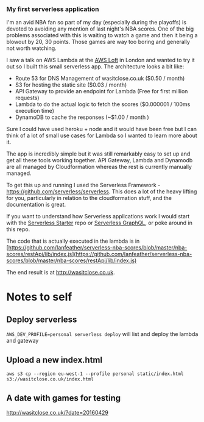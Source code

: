 ### My first serverless application

I'm an avid NBA fan so part of my day (especially during the playoffs) is devoted to avoiding any mention of last night's NBA scores. One of the big problems associated with this is waiting to watch a game and then it being a blowout by 20, 30 points. Those games are way too boring and generally not worth watching.

I saw a talk on AWS Lambda at the [AWS Loft](https://awsloft.london) in London and wanted to try it out so I built this small serverless app. The architecture looks a bit like:

- Route 53 for DNS Management of wasitclose.co.uk ($0.50 / month)
- S3 for hosting the static site ($0.03 / month)
- API Gateway to provide an endpoint for Lambda (Free for first million requests)
- Lambda to do the actual logic to fetch the scores ($0.000001 / 100ms execution time)
- DynamoDB to cache the responses (~$1.00 / month )

Sure I could have used heroku + node and it would have been free but I can think of a lot of small use cases for Lambda so I wanted to learn more about it.

The app is incredibly simple but it was still remarkably easy to set up and get all these tools working together. API Gateway, Lambda and Dynamodb are all managed by Cloudformation whereas the rest is currently manually managed.

To get this up and running I used the Serverless Framework - https://github.com/serverless/serverless. This does a lot of the heavy lifting for you, particularly in relation to the cloudformation stuff, and the documentation is great.

If you want to understand how Serverless applications work I would start with the [Serverless Starter](https://github.com/serverless/serverless-starter) repo or [Serverless GraphQL](https://github.com/serverless/serverless-graphql), or poke around in this repo.

The code that is actually executed in the lambda is in [https://github.com/Ianfeather/serverless-nba-scores/blob/master/nba-scores/restApi/lib/index.js](https://github.com/Ianfeather/serverless-nba-scores/blob/master/nba-scores/restApi/lib/index.js)

The end result is at http://wasitclose.co.uk.



# Notes to self


## Deploy serverless

`AWS_DEV_PROFILE=personal serverless deploy` will list and deploy the lambda and gateway

## Upload a new index.html

`aws s3 cp --region eu-west-1 --profile personal static/index.html s3://wasitclose.co.uk/index.html`

## A date with games for testing

http://wasitclose.co.uk/?date=20160429

